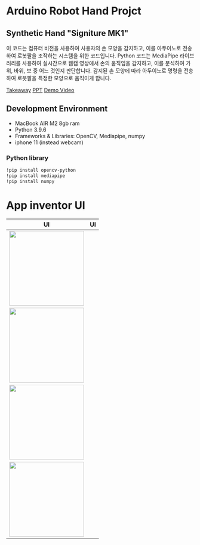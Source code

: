 # Arduino Robot Hand Projct

## Synthetic Hand "Signiture MK1"


이 코드는 컴퓨터 비전을 사용하여 사용자의 손 모양을 감지하고,
이를 아두이노로 전송하여 로봇팔을 조작하는 시스템을 위한 코드입니다.
Python 코드는 MediaPipe 라이브러리를 사용하여 실시간으로 웹캠 영상에서 손의 움직임을 감지하고, 
이를 분석하여 가위, 바위, 보 중 어느 것인지 판단합니다. 
감지된 손 모양에 따라 아두이노로 명령을 전송하여 로봇팔을 특정한 모양으로 움직이게 합니다.

[Takeaway](https://github.com/jamessung644/Signiture-MK1/blob/main/UNIHAND%201Page본.pdf)
[PPT](https://github.com/jamessung644/Signiture-MK1/blob/main/UNIHAND%20PPT%20자료%20김래원%2C%20백승엽%2C%20이현형%2C%20성수한.pdf)
[Demo Video](https://youtu.be/KIa77oBFC2w)


## Development Environment
* MacBook AIR M2 8gb ram
* Python 3.9.6
 * Frameworks & Libraries: OpenCV, Mediapipe, numpy
* iphone 11 (instead webcam)

### Python library
```bash
!pip install opencv-python
!pip install mediapipe
!pip install numpy
```

# App inventor UI

|UI|UI|
|------|---|
|<img src="[https://github.com/jamessung644/Signiture-MK1/assets/39661528/2fb8cdd0-254c-4823-978f-b519d503bc22]" width="200" height="200"/>
|<img src="[https://github.com/jamessung644/Signiture-MK1/assets/39661528/66273a66-8472-4810-bde9-c5fd5de0a004]" width="200" height="200"/>|
|<img src="[https://github.com/jamessung644/Signiture-MK1/assets/39661528/ec016198-3e85-45b2-a699-d53e4d565c2d]" width="200" height="200"/>
|<img src="[https://github.com/jamessung644/Signiture-MK1/assets/39661528/5c0995d4-4258-4105-94c1-2ef4c01475e7]" width="200" height="200"/>|


